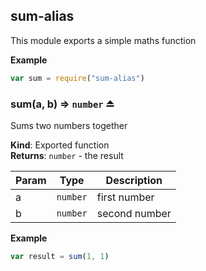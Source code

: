 <a name="module_sum-alias"></a>
## sum-alias
This module exports a simple maths function

**Example**  
```js
var sum = require("sum-alias")
```
<a name="exp_module_sum-alias--sum"></a>
### sum(a, b) ⇒ <code>number</code> ⏏
Sums two numbers together

**Kind**: Exported function  
**Returns**: <code>number</code> - the result  

| Param | Type | Description |
| --- | --- | --- |
| a | <code>number</code> | first number |
| b | <code>number</code> | second number |

**Example**  
```js
var result = sum(1, 1)
```
